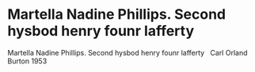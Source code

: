 # Martella Nadine Phillips. Second hysbod henry founr lafferty

Martella Nadine Phillips. Second hysbod henry founr lafferty  
Carl Orland Burton 1953
